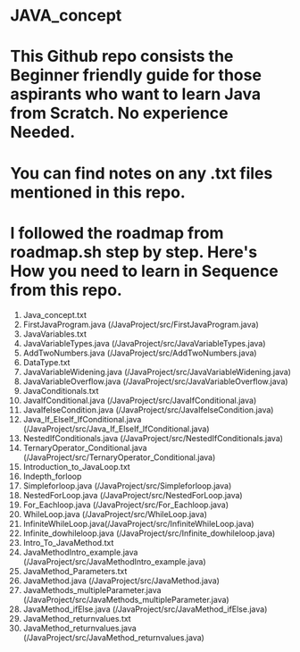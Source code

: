 # JAVA_concept

# This Github repo consists the Beginner friendly guide for those aspirants who want to learn Java from Scratch. No experience Needed.

# You can find notes on any .txt files mentioned in this repo.

# I followed the roadmap from roadmap.sh step by step. Here's How you need to learn in Sequence from this repo.

1. Java_concept.txt
2. FirstJavaProgram.java (/JavaProject/src/FirstJavaProgram.java)
3. JavaVariables.txt
4. JavaVariableTypes.java (/JavaProject/src/JavaVariableTypes.java)
5. AddTwoNumbers.java (/JavaProject/src/AddTwoNumbers.java)
6. DataType.txt
7. JavaVariableWidening.java (/JavaProject/src/JavaVariableWidening.java)
8. JavaVariableOverflow.java (/JavaProject/src/JavaVariableOverflow.java)
9. JavaConditionals.txt
10. JavaIfConditional.java (/JavaProject/src/JavaIfConditional.java)
11. JavaIfelseCondition.java (/JavaProject/src/JavaIfelseCondition.java)
12. Java_If_ElseIf_IfConditional.java (/JavaProject/src/Java_If_ElseIf_IfConditional.java)
13. NestedIfConditionals.java (/JavaProject/src/NestedIfConditionals.java)
14. TernaryOperator_Conditional.java (/JavaProject/src/TernaryOperator_Conditional.java)
15. Introduction_to_JavaLoop.txt
16. Indepth_forloop
17. Simpleforloop.java (/JavaProject/src/Simpleforloop.java)
18. NestedForLoop.java (/JavaProject/src/NestedForLoop.java)
19. For_Eachloop.java (/JavaProject/src/For_Eachloop.java)
20. WhileLoop.java (/JavaProject/src/WhileLoop.java)
21. InfiniteWhileLoop.java(/JavaProject/src/InfiniteWhileLoop.java)
22. Infinite_dowhileloop.java (/JavaProject/src/Infinite_dowhileloop.java)
23. Intro_To_JavaMethod.txt
24. JavaMethodIntro_example.java (/JavaProject/src/JavaMethodIntro_example.java)
25. JavaMethod_Parameters.txt
26. JavaMethod.java (/JavaProject/src/JavaMethod.java)
27. JavaMethods_multipleParameter.java (/JavaProject/src/JavaMethods_multipleParameter.java)
28. JavaMethod_ifElse.java (/JavaProject/src/JavaMethod_ifElse.java)
29. JavaMethod_returnvalues.txt
30. JavaMethod_returnvalues.java (/JavaProject/src/JavaMethod_returnvalues.java)